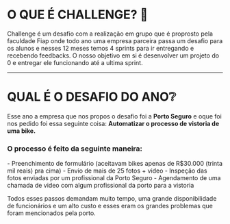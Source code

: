 # O QUE É CHALLENGE? 🧐

Challenge é um desafio com a realização em grupo que é proprosto pela faculdade Fiap onde todo ano uma empresa parceira passa um desafio para os alunos e nesses 12 meses temos 4 sprints para ir entregando e recebendo feedbacks. O nosso objetivo em si é  desenvolver um projeto do 0 e entregar ele funcionando até a ultima sprint.

-----------------------------------------------------------------------------------------------------

# QUAL É O DESAFIO DO ANO❔

Esse ano a empresa que nos propos o desafio foi a **Porto Seguro** e oque foi nos pedido foi essa seguinte coisa: **Automatizar o processo de vistoria de uma bike.** 

<h3>O processo é feito da seguinte maneira:</h3>
  - Preenchimento de formulário (aceitavam bikes apenas de R$30.000 (trinta mil reais) pra cima)
  - Envio de mais de 25 fotos + video
  - Inspeção das fotos enviadas por um profissional da Porto Seguro
  - Agendamento de uma chamada de video com algum profissional da porto para a vistoria

Todos esses passos demandam muito tempo, uma grande disponibilidade de funcionários e um alto custo e esses eram os grandes problemas que foram mencionados pela porto.
